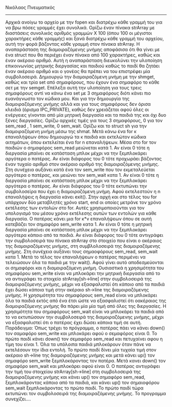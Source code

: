 Νικόλαος Πνευματικός

------------------------------------------------------------------------------

Αρχικά ανοίγω το αρχείο με την fopen και διατρέχω κάθε
γραμμή του για να βρω πόσες γραμμές έχει συνολικά. Ορίζω έναν
πίνακα strArray με διαστάσεις συνολικός αριθμός γραμμών Χ 100
(όπου 100 οι μέγιστοι χαρακτήρες κάθε γραμμής) και ξανά διατρέχω
κάθε γραμμή του αρχείου, αυτή την φορά βάζοντας κάθε γραμμή
στον πίνακα strArray.
Η αναπαράσταση της διαμοιραζόμενης μνήμης αποφάσισα ότι
θα γίνει με ένα struct που θα περιέχει έναν πίνακα από 100
χαρακτήρες, καθώς και έναν ακέραιο αριθμό. Αυτή η αναπαράσταση
διευκολύνει την υλοποίηση επικοινωνίας μητρικής διεργασίας και
παιδιού καθώς το παιδί θα ζητάει έναν ακέραιο αριθμό και ο γονέας
θα πρέπει να του επιστρέφει μία συμβολοσειρά.
Δημιουργώ την διαμοιραζόμενη μνήμη με την shmget, καθώς
και τρία set από σημαφόρους, που έχουν ένα σημαφόρο το κάθε σετ
με την semget. Επέλεξα αυτή την υλοποίηση για τους τρεις
σημαφόρους αντί να κάνω ένα set με 3 σημαφόρους διότι κάνει πιο
ευανάγνωστο τον κώδικα μου. Και για την δημιουργία της
διαμοιραζόμενης μνήμης αλλά και για τους σημαφόρους δεν όρισα
κλειδιά (όρισμα IPC_PRIVATE), καθώς δεν χρειάζεται αφού όλες οι
ενέργειες γίνονται από μία μητρική διεργασία και τα παιδιά της και
όχι δυο ξένες διεργασίες. Ορίζω αρχικές τιμές για τους 3
σημαφόρους, 0 για τον sem_read , 1 sem_write, 0 sem_wait. Ορίζω
και το struct sh για την διαμοιραζόμενη μνήμη μέσω της shmat. Μετά
κάνω ένα for κ επαναλήψεων όπου δημιουργώ τα κ παιδιά και εκτελώτον κώδικα αιτημάτων, όπου εκτελείται ένα for n επαναλήψεων.
Μέσα στο for τον παιδιών ο σημαφόρος sem_read μειώνεται κατά 1.
Αν είναι 0 τότε η διεργασία μπαίνει σε κατάσταση μπλοκ μέχρι να
την ξεμπλοκάρει αργότερα ο πατέρας. Αν είναι διάφορος του 0 τότε
προχωράει βάζοντας έναν τυχαίο αριθμό στον ακέραιο αριθμό της
διαμοιραζόμενης μνήμης. Στη συνέχεια αυξάνει κατά ένα τον
sem_write που τον εκμεταλεύεται αργότερα ο πατέρας, και μειώνει
τον sem_wait κατα 1. Αν είναι 0 τότε η διεργασία μπαίνει σε
κατάσταση μπλοκ μέχρι να την ξεμπλοκάρει αργότερα ο πατέρας. Αν
είναι διάφορος του 0 τότε εκτυπώνει την συμβολοσείρα που έχει η
διαμοιραζόμενη μνήμη. Αφού εκτελεστούν η n επαναλήψεις η
διεργασία κάνει exit(). Στην αρχή και στο τέλος του for υπάρχουν δύο
μεταβλητές χρόνο start, end οι οποίες μετράνε τον χρόνο εκτέλεσης
των εντολών στο for. Αυτές χρησιμοποιούνται για τον υπολογισμό
του μέσου χρόνο εκτέλεσης αυτών των εντολών για κάθε διεργασία.
Ο πατέρας κάνει μια for κ*ν επαναλήψεων όπου σε αυτή
κατεβάζει τον σημαφόρο sem_write κατα 1. Αν είναι 0 τότε η
μητρική διεργασία μπαίνει σε κατάσταση μπλοκ μέχρι να την
ξεμπλοκάρει αργότερα κάποιο από τα παιδιά. Αν είναι διάφορος του
0 τότε αντιγράφει την συμβολοσειρά του πίνακα strArray στο
στοιχείο που είναι ο ακέραιος της διαμοιραζόμενης μνήμης, στη
συμβλολοσειρά της διαμοιραζόμενης μνήμης. Στη συνέχεια αυξάνει
τους σημαοφόρους sem_read, sem_wait κατα 1. Μετά το τέλος τον
επαναλήψεων ο πατέρας περιμένει να τελειώσουν όλα τα παιδιά με
την wait(). Αφού γίνει αυτό αποδεσμεύονται οι σημαφόροι και η
διαμοιραζόμενη μνήμη.
Ουσιαστικά η χρησιμότητα του σημαφόρου sem_write είναι να
μπλοκάρει την μητρική διεργασία από το να αντιγράφει το στοιχείο
strArray[sh→line] στην συμβολοσειρά της διαμοιραζόμενης μνήμης,
μέχρι να εξασφαλιστεί ότι κάποιο από τα παιδιά έχει δώσει κάποια
τιμή στην ακέραιο sh→line της διαμοιραζόμενης μνήμης.
Η χρησιμότητα του σημαφόρους sem_read είναι να μπλοκάρει
όλα τα παιδιά εκτός από ένα έτσι ώστε να εξασφαλιστεί ότι οακέραιος της διαμοιραζόμενης μνήμης θα πάρει μία μία τιμή από όλες
της διεργασίες.
Η χρησιμότητα του σημαφόρους sem_wait είναι να μπλοκάρει τα
παιδιά από το να εκτυπώσουν την συμβολοσειρά της διαμοιραζόμενης
μνήμης, μέχρι να εξασφαλιστεί ότι ο πατέρας έχει δώσει κάποια τιμή σε
αυτή.
Παράδειγμα:
Όπως τρέχει το πρόγραμμα, ο πατέρας πάει να κάνει down() τον
σαμαφόρο sem_write και μπλοκάρει αφού ο σεμαφόρος είναι 0. Το
πρώτο παιδί κάνει down() τον σεμαφόρο sem_read και πετυχαίνει αφου η
τίμη του είναι 1. Όλα τα υπόλοιπα παιδιά μπλοκάρουν όταν πάνε να
εκτελέσουν την ίδια εντολή. Το πρώτο παιδί δίνει μία τυχαία τιμή στον
ακέραιο sh→line της διαμοιραζόμενης μνήμης και μετά κάνει up() τον
σημαφόρο sem_write ξεμπλοκάροντας τον πατέρα. Μετά κανει down()
τον σημαφόρο sem_wait και μπλοκάρει αφού είναι 0. Ο πατέρας
αντιγράφει την τιμή του στοιχείου strArray[sh→line] στη συμβολοσειρά
της διαμοιραζόμενης μνήμης και κάνει up() τον σημαφόρο sem_read,
ξεμπλοκάροντας κάποιο από τα παιδιά, και κάνει up() τον σημαιοφόρου
sem_wait ξεμπλοκάροντας το πρώτο παιδί. Το πρώτο παιδί τώρα
εκτυπώνει τον συμβολοσειρά της διαμοιραζόμενης μνήμης. Το προγραμμα
συνεχίζει….